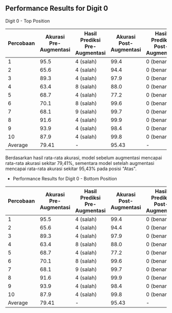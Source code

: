 



## Performance Results for Digit 0
Digit 0 - Top Position

| Percobaan | Akurasi Pre-Augmentasi | Hasil Prediksi Pre-Augmentasi | Akurasi Post-Augmentasi | Hasil Prediksi Post-Augmentasi |
| --------- | ---------------------- | ----------------------------- | ----------------------- | ------------------------------ |
| 1         | 95.5                   | 4 (salah)                     | 99.4                    | 0 (benar)                      |
| 2         | 65.6                   | 4 (salah)                     | 94.4                    | 0 (benar)                      |
| 3         | 89.3                   | 4 (salah)                     | 97.9                    | 0 (benar)                      |
| 4         | 63.4                   | 8 (salah)                     | 88.0                    | 0 (benar)                      |
| 5         | 68.7                   | 4 (salah)                     | 77.2                    | 0 (benar)                      |
| 6         | 70.1                   | 8 (salah)                     | 99.6                    | 0 (benar)                      |
| 7         | 68.1                   | 9 (salah)                     | 99.7                    | 0 (benar)                      |
| 8         | 91.6                   | 4 (salah)                     | 99.9                    | 0 (benar)                      |
| 9         | 93.9                   | 4 (salah)                     | 98.4                    | 0 (benar)                      |
| 10        | 87.9                   | 4 (salah)                     | 99.8                    | 0 (benar)                      |
| Average   | 79.41                  | -                             | 95.43                   | -                              |

Berdasarkan hasil rata-rata akurasi, model sebelum augmentasi mencapai rata-rata akurasi sekitar 79,41%, sementara model setelah augmentasi mencapai rata-rata akurasi sekitar 95,43% pada posisi "Atas".

- Performance Results for Digit 0 - Bottom Position

| Percobaan | Akurasi Pre-Augmentasi | Hasil Prediksi Pre-Augmentasi | Akurasi Post-Augmentasi | Hasil Prediksi Post-Augmentasi |
| --------- | ---------------------- | ----------------------------- | ----------------------- | ------------------------------ |
| 1         | 95.5                   | 4 (salah)                     | 99.4                    | 0 (benar)                      |
| 2         | 65.6                   | 4 (salah)                     | 94.4                    | 0 (benar)                      |
| 3         | 89.3                   | 4 (salah)                     | 97.9                    | 0 (benar)                      |
| 4         | 63.4                   | 8 (salah)                     | 88.0                    | 0 (benar)                      |
| 5         | 68.7                   | 4 (salah)                     | 77.2                    | 0 (benar)                      |
| 6         | 70.1                   | 8 (salah)                     | 99.6                    | 0 (benar)                      |
| 7         | 68.1                   | 9 (salah)                     | 99.7                    | 0 (benar)                      |
| 8         | 91.6                   | 4 (salah)                     | 99.9                    | 0 (benar)                      |
| 9         | 93.9                   | 4 (salah)                     | 98.4                    | 0 (benar)                      |
| 10        | 87.9                   | 4 (salah)                     | 99.8                    | 0 (benar)                      |
| Average   | 79.41                  | -                             | 95.43                   | -                              |

